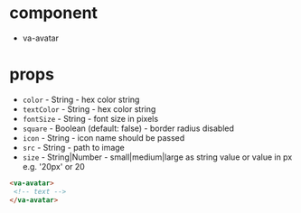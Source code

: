 # component
* va-avatar

# props
* `color` - String - hex color string
* `textColor` - String - hex color string
* `fontSize` - String - font size in pixels
* `square` - Boolean (default: false) - border radius disabled
* `icon` - String - icon name should be passed
* `src` - String - path to image
* `size` - String|Number - small|medium|large as string value or value in px e.g. '20px' or 20

```html
<va-avatar>
 <!-- text -->
</va-avatar>
```  